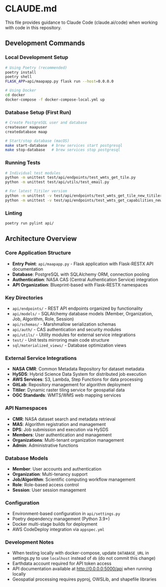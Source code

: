 # CLAUDE.md

This file provides guidance to Claude Code (claude.ai/code) when working with code in this repository.

## Development Commands

### Local Development Setup
```bash
# Using Poetry (recommended)
poetry install
poetry shell
FLASK_APP=api/maapapp.py flask run --host=0.0.0.0

# Using Docker
cd docker
docker-compose -f docker-compose-local.yml up
```

### Database Setup (First Run)
```bash
# Create PostgreSQL user and database
createuser maapuser
createdatabase maap

# Start/stop database (macOS)
make start-database  # brew services start postgresql
make stop-database   # brew services stop postgresql
```

### Running Tests
```bash
# Individual test modules
python -m unittest test/api/endpoints/test_wmts_get_tile.py
python -m unittest test/api/utils/test_email.py

# For latest Titiler version
python -m unittest -v test/api/endpoints/test_wmts_get_tile_new_titiler.py
python -m unittest -v test/api/endpoints/test_wmts_get_capabilities_new_titiler.py
```

### Linting
```bash
poetry run pylint api/
```

## Architecture Overview

### Core Application Structure
- **Entry Point**: `api/maapapp.py` - Flask application with Flask-RESTX API documentation
- **Database**: PostgreSQL with SQLAlchemy ORM, connection pooling
- **Authentication**: NASA CAS (Central Authentication Service) integration
- **API Organization**: Blueprint-based with Flask-RESTX namespaces

### Key Directories
- `api/endpoints/` - REST API endpoints organized by functionality
- `api/models/` - SQLAlchemy database models (Member, Organization, Job, Algorithm, Role, Session)
- `api/schemas/` - Marshmallow serialization schemas
- `api/auth/` - CAS authentication and security modules
- `api/utils/` - Utility modules for external service integrations
- `test/` - Unit tests mirroring main code structure
- `sql/materialized_views/` - Database optimization views

### External Service Integrations
- **NASA CMR**: Common Metadata Repository for dataset metadata
- **HySDS**: Hybrid Science Data System for distributed job execution
- **AWS Services**: S3, Lambda, Step Functions for data processing
- **GitLab**: Repository management for algorithm deployment
- **Titiler**: Dynamic raster tiling service for geospatial data
- **OGC Standards**: WMTS/WMS web mapping services

### API Namespaces
- **CMR**: NASA dataset search and metadata retrieval
- **MAS**: Algorithm registration and management
- **DPS**: Job submission and execution via HySDS
- **Members**: User authentication and management
- **Organizations**: Multi-tenant organization management
- **Admin**: Administrative functions

### Database Models
- **Member**: User accounts and authentication
- **Organization**: Multi-tenancy support
- **Job/Algorithm**: Scientific computing workflow management
- **Role**: Role-based access control
- **Session**: User session management

### Configuration
- Environment-based configuration in `api/settings.py`
- Poetry dependency management (Python 3.9+)
- Docker multi-stage builds for deployment
- AWS CodeDeploy integration via `appspec.yml`

### Development Notes
- When testing locally with docker-compose, update `DATABASE_URL` in settings.py to use `localhost` instead of `db` (do not commit this change)
- Earthdata account required for API token access
- API documentation available at http://0.0.0.0:5000/api when running locally
- Geospatial processing requires pyproj, OWSLib, and shapefile libraries